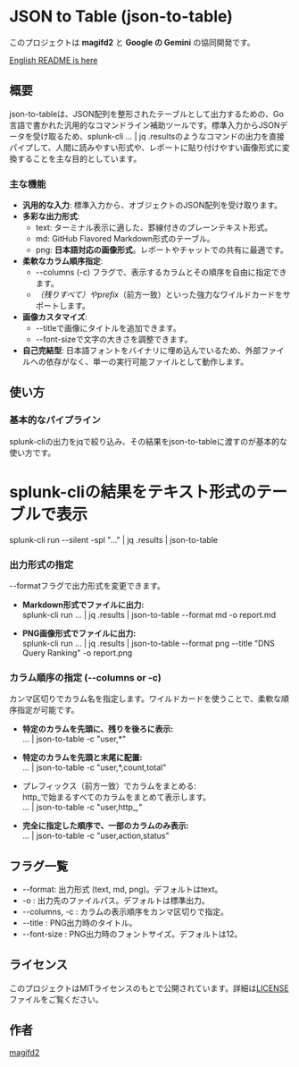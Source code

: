 # **JSON to Table (json-to-table)**

このプロジェクトは **magifd2** と **Google の Gemini** の協同開発です。

[English README is here](README.md)

## **概要**

json-to-tableは、JSON配列を整形されたテーブルとして出力するための、Go言語で書かれた汎用的なコマンドライン補助ツールです。標準入力からJSONデータを受け取るため、splunk-cli ... | jq .resultsのようなコマンドの出力を直接パイプして、人間に読みやすい形式や、レポートに貼り付けやすい画像形式に変換することを主な目的としています。

### **主な機能**

* **汎用的な入力**: 標準入力から、オブジェクトのJSON配列を受け取ります。  
* **多彩な出力形式**:  
  * text: ターミナル表示に適した、罫線付きのプレーンテキスト形式。  
  * md: GitHub Flavored Markdown形式のテーブル。  
  * png: **日本語対応の画像形式**。レポートやチャットでの共有に最適です。  
* **柔軟なカラム順序指定**:  
  * --columns (-c) フラグで、表示するカラムとその順序を自由に指定できます。  
  * *（残りすべて）やprefix*（前方一致）といった強力なワイルドカードをサポートします。  
* **画像カスタマイズ**:  
  * --titleで画像にタイトルを追加できます。  
  * --font-sizeで文字の大きさを調整できます。  
* **自己完結型**: 日本語フォントをバイナリに埋め込んでいるため、外部ファイルへの依存がなく、単一の実行可能ファイルとして動作します。

## **使い方**

### **基本的なパイプライン**

splunk-cliの出力をjqで絞り込み、その結果をjson-to-tableに渡すのが基本的な使い方です。

# splunk-cliの結果をテキスト形式のテーブルで表示  
splunk-cli run --silent -spl "..." | jq .results | json-to-table

### **出力形式の指定**

--formatフラグで出力形式を変更できます。

* **Markdown形式でファイルに出力:**  
  splunk-cli run ... | jq .results | json-to-table --format md -o report.md

* **PNG画像形式でファイルに出力:**  
  splunk-cli run ... | jq .results | json-to-table --format png --title "DNS Query Ranking" -o report.png

### **カラム順序の指定 (--columns or -c)**

カンマ区切りでカラム名を指定します。ワイルドカードを使うことで、柔軟な順序指定が可能です。

* **特定のカラムを先頭に、残りを後ろに表示:**  
  ... | json-to-table -c "user,*"

* **特定のカラムを先頭と末尾に配置:**  
  ... | json-to-table -c "user,*,count,total"

* プレフィックス（前方一致）でカラムをまとめる:  
  http_で始まるすべてのカラムをまとめて表示します。  
  ... | json-to-table -c "user,http_*,*"

* **完全に指定した順序で、一部のカラムのみ表示:**  
  ... | json-to-table -c "user,action,status"

## **フラグ一覧**

* --format: 出力形式 (text, md, png)。デフォルトはtext。  
* -o <file>: 出力先のファイルパス。デフォルトは標準出力。  
* --columns, -c <order>: カラムの表示順序をカンマ区切りで指定。  
* --title <text>: PNG出力時のタイトル。  
* --font-size <number>: PNG出力時のフォントサイズ。デフォルトは12。

## **ライセンス**

このプロジェクトはMITライセンスのもとで公開されています。詳細は[LICENSE](LICENSE)ファイルをご覧ください。

## **作者**

[magifd2](https://github.com/magifd2)
